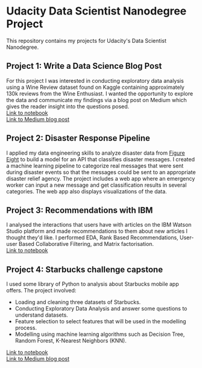 # Udacity Data Scientist Nanodegree Project

This repository contains my projects for Udacity's Data Scientist Nanodegree.

## Project 1: Write a Data Science Blog Post 
For this project I was interested in conducting exploratory data analysis using a Wine Review dataset found on Kaggle containing approximately 130k reviews from the Wine Enthusiast. I wanted the opportunity to explore the data and communicate my findings via a blog post on Medium which gives the reader insight into the questions posed.    
[Link to notebook](https://github.com/phongvn2611/Udacity-Data-Scientist-Nanodegree-Project/blob/main/Data-Science-Blog-Post/Wine_Rating_Analysis.ipynb)    
[Link to Medium blog post](https://medium.com/@phongvn2611/wine-selection-from-a-data-perspective-e45b2f616ef3)


## Project 2: Disaster Response Pipeline 
I applied my data engineering skills to analyze disaster data from [Figure Eight](https://appen.com/) to build a model for an API that classifies disaster messages. I created a machine learning pipeline to categorize real messages that were sent during disaster events so that the messages could be sent to an appropriate disaster relief agency. The project includes a web app where an emergency worker can input a new message and get classification results in several categories. The web app also displays visualizations of the data.

## Project 3: Recommendations with IBM
I analysed the interactions that users have with articles on the IBM Watson Studio platform and made recommendations to them about new articles I thought they'd like. I performed EDA, Rank Based Recommendations, User-user Based Collaborative Filtering, and Matrix factorisation.     
[Link to notebook](https://github.com/phongvn2611/Udacity-Data-Scientist-Nanodegree-Project/blob/main/Recommendations-With-IBM/Recommendations_with_IBM.ipynb)

## Project 4: Starbucks challenge capstone
I used some library of Python to analysis about Starbucks mobile app offers. The project involved:
- Loading and cleaning three datasets of Starbucks.
- Conducting Exploratory Data Analysis and answer some questions to understand datasets.
- Feature selection to select features that will be used in the modelling process.
- Modelling using machine learning algorithms such as Decision Tree, Random Forest, K-Nearest Neighbors (KNN).     

[Link to notebook](https://github.com/phongvn2611/Udacity-Data-Scientist-Nanodegree-Project/blob/main/Starbucks-Challenge-Capstone/Starbucks_Capstone_notebook.ipynb)     
[Link to Medium blog post](https://medium.com/@phongvn2611/starbucks-mobile-app-offer-analysis-b25d4d5d5c6b)
